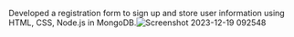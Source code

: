 Developed a registration form to sign up
and store user information using HTML,
CSS, Node.js in MongoDB.![Screenshot 2023-12-19 092548](https://github.com/virajs18/REGISTRATION-FORM/assets/140260578/c08fce50-ae65-4319-a39e-78ce17a1a411)
